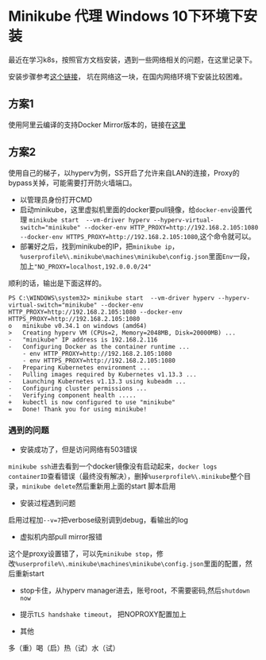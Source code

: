 # Minikube 代理 Windows 10下环境下安装

最近在学习k8s，按照官方文档安装，遇到一些网络相关的问题，在这里记录下。

安装步骤参考[这个链接](https://kubernetes.io/docs/setup/minikube/)， 坑在网络这一块，在国内网络环境下安装比较困难。

## 方案1

使用阿里云编译的支持Docker Mirror版本的，链接在[这里](https://yq.aliyun.com/articles/221687)

## 方案2

使用自己的梯子，以hyperv为例，SS开启了允许来自LAN的连接，Proxy的bypass关掉，可能需要打开防火墙端口。

* 以管理员身份打开CMD
* 启动minikube，这里虚拟机里面的docker要pull镜像，给`docker-env`设置代理 `minikube start  --vm-driver hyperv --hyperv-virtual-switch="minikube" --docker-env HTTP_PROXY=http://192.168.2.105:1080 --docker-env HTTPS_PROXY=http://192.168.2.105:1080`,这个命令就可以。
* 部署好之后，找到minikube的IP，把`minikube ip`，`%userprofile%\.minikube\machines\minikube\config.json`里面`Env`一段，加上`"NO_PROXY=localhost,192.0.0.0/24"`

顺利的话，输出是下面这样的。

```text
PS C:\WINDOWS\system32> minikube start  --vm-driver hyperv --hyperv-virtual-switch="minikube" --docker-env HTTP_PROXY=http://192.168.2.105:1080 --docker-env HTTPS_PROXY=http://192.168.2.105:1080
o   minikube v0.34.1 on windows (amd64)
>   Creating hyperv VM (CPUs=2, Memory=2048MB, Disk=20000MB) ...
-   "minikube" IP address is 192.168.2.116
-   Configuring Docker as the container runtime ...
    - env HTTP_PROXY=http://192.168.2.105:1080
    - env HTTPS_PROXY=http://192.168.2.105:1080
-   Preparing Kubernetes environment ...
-   Pulling images required by Kubernetes v1.13.3 ...
-   Launching Kubernetes v1.13.3 using kubeadm ...
-   Configuring cluster permissions ...
-   Verifying component health .....
+   kubectl is now configured to use "minikube"
=   Done! Thank you for using minikube!
```

### 遇到的问题

* 安装成功了，但是访问网络有503错误

`minikube ssh`进去看到一个docker镜像没有启动起来，`docker logs containerID`查看错误（最终没有解决），删掉`%userprofile%\.minikube`整个目录，`minikube delete`然后重新用上面的start 脚本启用

* 安装过程遇到问题

启用过程加`--v=7`把verbose级别调到debug，看输出的log

* 虚拟机内部pull mirror报错

这个是proxy设置错了，可以先`minikube stop`，修改`%userprofile%\.minikube\machines\minikube\config.json`里面的配置，然后重新start

* stop卡住，从hyperv manager进去，账号root，不需要密码,然后`shutdown now`

* 提示`TLS handshake timeout`， 把NOPROXY配置加上

* 其他

多（重）喝（启）热（试）水（试）